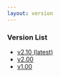 ```yaml
---
layout: version
---
```

<h3>Version List</h3>
<ul>
    <li>
        <a href="{{ site.url }}{{ site.baseurl }}{% link index.md %}">v2.10 (latest)</a>
    </li>
    <li>
        <a href="{{ site.url }}/rzv_ai_sdk/2.00{% link index.md %}">v2.00</a>
    </li>
    <li>
        <a href="{{ site.url }}/rzv_ai_sdk/1.00{% link index.md %}">v1.00</a>
    </li>
</ul>
